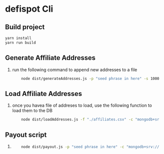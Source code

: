 # defispot Cli 

## Build project

```bash
yarn install
yarn run build
```

## Generate Affiliate Addresses

1. run the following command to append new addresses to a file
    ```bash
        node dist/generateAddresses.js -p "seed phrase in here" -s 10002 -e 20000 >> affiliates.csv
    ```

## Load Affiliate Addresses

1. once you havea file of addreses to load, use the following function to load them to the DB
    ```bash
        node dist/loadAddresses.js -f "./affiliates.csv" -c "mongodb+srv://xxx:xxxx@host.mongodb.net/dnamet?retryWrites=true&w=majority"
    ```

## Payout script

1. 
    ```bash
        node dist/payout.js -p "seed phrase in here" -c "mongodb+srv://xxx:xxxx@host.mongodb.net/dnamet?retryWrites=true&w=majority"
    ```
